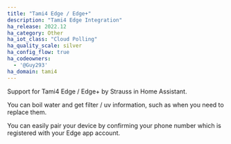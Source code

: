 ```yaml
---
title: "Tami4 Edge / Edge+"
description: "Tami4 Edge Integration"
ha_release: 2022.12
ha_category: Other
ha_iot_class: "Cloud Polling"
ha_quality_scale: silver
ha_config_flow: true
ha_codeowners:
  - '@Guy293'
ha_domain: tami4
---
```


Support for Tami4 Edge / Edge+ by Strauss in Home Assistant.

You can boil water and get filter / uv information, such as when you need to replace them.

You can easily pair your device by confirming your phone number which is registered with your Edge app account.
